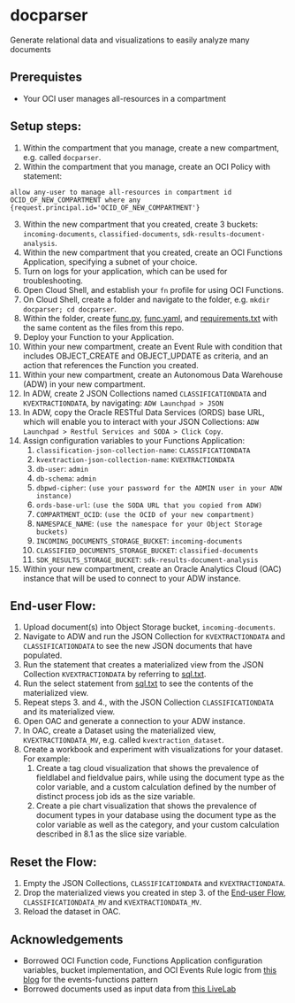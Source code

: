 # docparser
Generate relational data and visualizations to easily analyze many documents

## Prerequistes
* Your OCI user manages all-resources in a compartment

## Setup steps:
1. Within the compartment that you manage, create a new compartment, e.g. called `docparser`.
2. Within the compartment that you manage, create an OCI Policy with statement:
  ```
  allow any-user to manage all-resources in compartment id OCID_OF_NEW_COMPARTMENT where any {request.principal.id='OCID_OF_NEW_COMPARTMENT'}
  ```
3. Within the new compartment that you created, create 3 buckets: `incoming-documents`, `classified-documents`, `sdk-results-document-analysis`.
4. Within the new compartment that you created, create an OCI Functions Application, specifying a subnet of your choice.
5. Turn on logs for your application, which can be used for troubleshooting.
6. Open Cloud Shell, and establish your `fn` profile for using OCI Functions.
7. On Cloud Shell, create a folder and navigate to the folder, e.g. `mkdir docparser; cd docparser`.
8. Within the folder, create [func.py](./OCI_Function/func.py), [func.yaml](./OCI_Function/func.yaml), and [requirements.txt](./OCI_Function/requirements.txt) with the same content as the files from this repo.
9. Deploy your Function to your Application.
10. Within your new compartment, create an Event Rule with condition that includes OBJECT_CREATE and OBJECT_UPDATE as criteria, and an action that references the Function you created.
11. Within your new compartment, create an Autonomous Data Warehouse (ADW) in your new compartment.
12. In ADW, create 2 JSON Collections named `CLASSIFICATIONDATA` and `KVEXTRACTIONDATA`, by navigating: `ADW Launchpad > JSON`
14. In ADW, copy the Oracle RESTful Data Services (ORDS) base URL, which will enable you to interact with your JSON Collections: `ADW Launchpad > Restful Services and SODA > Click Copy`.
15. Assign configuration variables to your Functions Application:
    1. `classification-json-collection-name`: `CLASSIFICATIONDATA`
    2. `kvextraction-json-collection-name`: `KVEXTRACTIONDATA`
    3. `db-user`: `admin`
    4. `db-schema`: `admin`
    5. `dbpwd-cipher`: `(use your password for the ADMIN user in your ADW instance)`
    6. `ords-base-url`: `(use the SODA URL that you copied from ADW)`
    7. `COMPARTMENT_OCID`: `(use the OCID of your new compartment)`
    8. `NAMESPACE_NAME`: `(use the namespace for your Object Storage buckets)`
    9. `INCOMING_DOCUMENTS_STORAGE_BUCKET`: `incoming-documents`
    10. `CLASSIFIED_DOCUMENTS_STORAGE_BUCKET`: `classified-documents`
    11. `SDK_RESULTS_STORAGE_BUCKET`: `sdk-results-document-analysis`
16. Within your new compartment, create an Oracle Analytics Cloud (OAC) instance that will be used to connect to your ADW instance.

## End-user Flow:
1. Upload document(s) into Object Storage bucket, `incoming-documents`.
2. Navigate to ADW and run the JSON Collection for `KVEXTRACTIONDATA` and `CLASSIFICATIONDATA` to see the new JSON documents that have populated.
3. Run the statement that creates a materialized view from the JSON Collection `KVEXTRACTIONDATA` by referring to [sql.txt](./SQL/sql.txt).
4. Run the select statement from [sql.txt](.SQL/sql.txt) to see the contents of the materialized view.
5. Repeat steps 3. and 4., with the JSON Collection `CLASSIFICATIONDATA` and its materialized view.
6. Open OAC and generate a connection to your ADW instance.
7. In OAC, create a Dataset using the materialized view, `KVEXTRACTIONDATA_MV`, e.g. called `kvextraction_dataset`.
8. Create a workbook and experiment with visualizations for your dataset. For example:
   1. Create a tag cloud visualization that shows the prevalence of fieldlabel and fieldvalue pairs, while using the document type as the color variable, and a custom calculation defined by the number of distinct process job ids as the size variable.
   2. Create a pie chart visualization that shows the prevalence of document types in your database using the document type as the color variable as well as the category, and your custom calculation described in 8.1 as the slice size variable.

## Reset the Flow:
1. Empty the JSON Collections, `CLASSIFICATIONDATA` and `KVEXTRACTIONDATA`.
2. Drop the materialized views you created in step 3. of the [End-user Flow](#end-user-flow), `CLASSIFICATIONDATA_MV` and `KVEXTRACTIONDATA_MV`.
3. Reload the dataset in OAC.

## Acknowledgements
* Borrowed OCI Function code, Functions Application configuration variables, bucket implementation, and OCI Events Rule logic from [this blog](https://www.ateam-oracle.com/post/automated-document-classification-and-key-value-extraction-using-oci-document-understanding-and-oci-data-labeling-service#Label%20Data%20and%20Create%20Custom%20Model) for the events-functions pattern
* Borrowed documents used as input data from [this LiveLab](https://apexapps.oracle.com/pls/apex/r/dbpm/livelabs/run-workshop?p210_wid=3585&p210_wec=&session=113944798144441)
